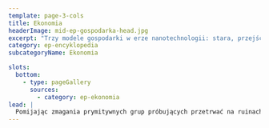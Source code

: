 ```yaml
---
template: page-3-cols
title: Ekonomia
headerImage: mid-ep-gospodarka-head.jpg
excerpt: "Trzy modele gospodarki w erze nanotechnologii: stara, przejściowa i nowa"
category: ep-encyklopedia
subcategoryName: Ekonomia

slots:
  bottom:
    - type: pageGallery
      sources:
        - category: ep-ekonomia
lead: |
  Pomijając zmagania prymitywnych grup próbujących przetrwać na ruinach Ziemi, cała transludzkość ma przynajmniej częściowy dostęp do cudów nanotechnologii. Ten dostęp jest jednak wysoce zróżnicowany, a korzyści ekonomiczne, jakie z niego wynikają, można podzielić na trzy szerokie kategorie — starą gospodarkę, gospodarkę przejściową oraz nową gospodarkę.
---
```

